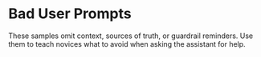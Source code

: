 # Bad User Prompts

These samples omit context, sources of truth, or guardrail reminders. Use them
to teach novices what to avoid when asking the assistant for help.
